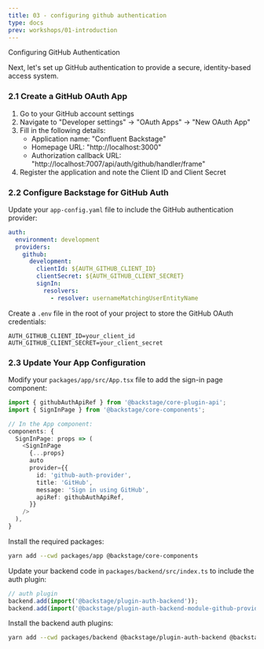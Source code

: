 ```yaml
---
title: 03 - configuring github authentication
type: docs
prev: workshops/01-introduction
---
```

Configuring GitHub Authentication

Next, let's set up GitHub authentication to provide a secure, identity-based access system.

### 2.1 Create a GitHub OAuth App

1. Go to your GitHub account settings
2. Navigate to "Developer settings" → "OAuth Apps" → "New OAuth App"
3. Fill in the following details:
   - Application name: "Confluent Backstage"
   - Homepage URL: "http://localhost:3000"
   - Authorization callback URL: "http://localhost:7007/api/auth/github/handler/frame"
4. Register the application and note the Client ID and Client Secret

### 2.2 Configure Backstage for GitHub Auth

Update your `app-config.yaml` file to include the GitHub authentication provider:

```yaml
auth:
  environment: development
  providers:
    github:
      development:
        clientId: ${AUTH_GITHUB_CLIENT_ID}
        clientSecret: ${AUTH_GITHUB_CLIENT_SECRET}
        signIn:
          resolvers:
            - resolver: usernameMatchingUserEntityName
```

Create a `.env` file in the root of your project to store the GitHub OAuth credentials:

```
AUTH_GITHUB_CLIENT_ID=your_client_id
AUTH_GITHUB_CLIENT_SECRET=your_client_secret
```

### 2.3 Update Your App Configuration

Modify your `packages/app/src/App.tsx` file to add the sign-in page component:

```typescript
import { githubAuthApiRef } from '@backstage/core-plugin-api';
import { SignInPage } from '@backstage/core-components';

// In the App component:
components: {
  SignInPage: props => (
    <SignInPage
      {...props}
      auto
      provider={{
        id: 'github-auth-provider',
        title: 'GitHub',
        message: 'Sign in using GitHub',
        apiRef: githubAuthApiRef,
      }}
    />
  ),
}
```

Install the required packages:

```bash
yarn add --cwd packages/app @backstage/core-components
```

Update your backend code in `packages/backend/src/index.ts` to include the auth plugin:

```typescript
// auth plugin
backend.add(import('@backstage/plugin-auth-backend'));
backend.add(import('@backstage/plugin-auth-backend-module-github-provider'));
```

Install the backend auth plugins:

```bash
yarn add --cwd packages/backend @backstage/plugin-auth-backend @backstage/plugin-auth-backend-module-github-provider
```